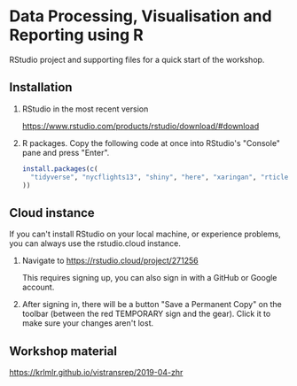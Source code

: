 # Data Processing, Visualisation and Reporting using R

RStudio project and supporting files for a quick start of the workshop.

## Installation

1. RStudio in the most recent version

    https://www.rstudio.com/products/rstudio/download/#download

2. R packages. Copy the following code at once into RStudio's "Console" pane and press "Enter".

    ```r
    install.packages(c(
      "tidyverse", "nycflights13", "shiny", "here", "xaringan", "rticles", "conflicted"
    ))
    ```

## Cloud instance

If you can't install RStudio on your local machine, or experience problems, you can always use the rstudio.cloud instance.

1. Navigate to https://rstudio.cloud/project/271256

    This requires signing up, you can also sign in with a GitHub or Google account.

2. After signing in, there will be a button "Save a Permanent Copy" on the toolbar (between the red TEMPORARY sign and the gear). Click it to make sure your changes aren't lost.

## Workshop material

https://krlmlr.github.io/vistransrep/2019-04-zhr
